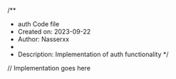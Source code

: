 /**
 * auth Code file
 * Created on: 2023-09-22
 * Author: Nasserxx
 *
 * Description: Implementation of auth functionality
 */
 
// Implementation goes here

